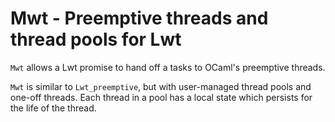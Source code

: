 # Mwt - Preemptive threads and thread pools for Lwt

`Mwt` allows a Lwt promise to hand off a tasks to OCaml's preemptive threads.

`Mwt` is similar to `Lwt_preemptive`, but with user-managed thread pools and
one-off threads.  Each thread in a pool has a local state which persists for
the life of the thread.
